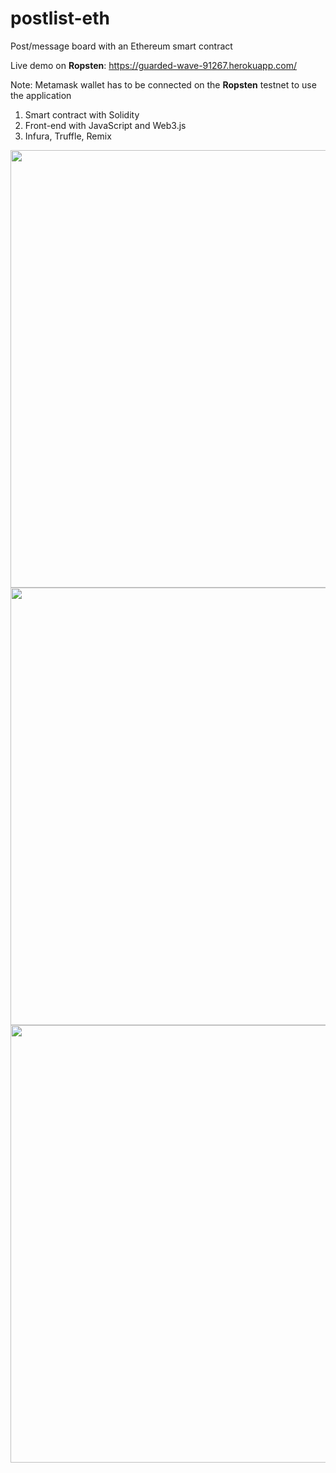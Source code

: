 # postlist-eth

Post/message board with an Ethereum smart contract

Live demo on <strong>Ropsten</strong>: https://guarded-wave-91267.herokuapp.com/

Note: Metamask wallet has to be connected on the <strong>Ropsten</strong> testnet to use the application

1. Smart contract with Solidity
2. Front-end with JavaScript and Web3.js
3. Infura, Truffle, Remix

<img src="https://media.giphy.com/media/f4U5wQTeVhHpVyaWHO/giphy.gif" width="700" />

<img src="https://media.giphy.com/media/ekdF5CqwTPtt8fcCVP/giphy.gif" width="700" />

<img src="https://media.giphy.com/media/h4C8I7PIcbKOtwGHXW/giphy.gif" width="700" />
